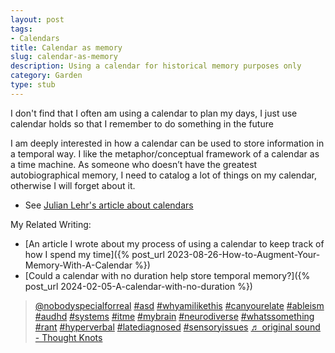 ```yaml
---
layout: post
tags:
- Calendars
title: Calendar as memory
slug: calendar-as-memory
description: Using a calendar for historical memory purposes only
category: Garden
type: stub
---
```


I don't find that I often am using a calendar to plan my days, I just use calendar holds so that I remember to do something in the future

I am deeply interested in how a calendar can be used to store information in a temporal way. I like the metaphor/conceptual framework of a calendar as a time machine. As someone who doesn’t have the greatest autobiographical memory, I need to catalog a lot of things on my calendar, otherwise I will forget about it.
* See [Julian Lehr's article about calendars](https://julian.digital/2023/07/06/multi-layered-calendars/)

My Related Writing:
* [An article I wrote about my process of using a calendar to keep track of how I spend my time]({% post_url 2023-08-26-How-to-Augment-Your-Memory-With-A-Calendar %})
* [Could a calendar with no duration help store temporal memory?]({% post_url 2024-02-05-A-calendar-with-no-duration %})

<blockquote class="tiktok-embed" cite="https://www.tiktok.com/@nobodyspecialforreal/video/7333849554485267758" data-video-id="7333849554485267758" style="max-width: 605px;min-width: 325px;" > <section> <a target="_blank" title="@nobodyspecialforreal" href="https://www.tiktok.com/@nobodyspecialforreal?refer=embed">@nobodyspecialforreal</a> <a title="asd" target="_blank" href="https://www.tiktok.com/tag/asd?refer=embed">#asd</a> <a title="whyamilikethis" target="_blank" href="https://www.tiktok.com/tag/whyamilikethis?refer=embed">#whyamilikethis</a> <a title="canyourelate" target="_blank" href="https://www.tiktok.com/tag/canyourelate?refer=embed">#canyourelate</a> <a title="ableism" target="_blank" href="https://www.tiktok.com/tag/ableism?refer=embed">#ableism</a> <a title="audhd" target="_blank" href="https://www.tiktok.com/tag/audhd?refer=embed">#audhd</a> <a title="systems" target="_blank" href="https://www.tiktok.com/tag/systems?refer=embed">#systems</a> <a title="itme" target="_blank" href="https://www.tiktok.com/tag/itme?refer=embed">#itme</a> <a title="mybrain" target="_blank" href="https://www.tiktok.com/tag/mybrain?refer=embed">#mybrain</a> <a title="neurodiverse" target="_blank" href="https://www.tiktok.com/tag/neurodiverse?refer=embed">#neurodiverse</a> <a title="whatssomething" target="_blank" href="https://www.tiktok.com/tag/whatssomething?refer=embed">#whatssomething</a> <a title="rant" target="_blank" href="https://www.tiktok.com/tag/rant?refer=embed">#rant</a> <a title="hyperverbal" target="_blank" href="https://www.tiktok.com/tag/hyperverbal?refer=embed">#hyperverbal</a> <a title="latediagnosed" target="_blank" href="https://www.tiktok.com/tag/latediagnosed?refer=embed">#latediagnosed</a> <a title="sensoryissues" target="_blank" href="https://www.tiktok.com/tag/sensoryissues?refer=embed">#sensoryissues</a> <a target="_blank" title="♬ original sound - Thought Knots" href="https://www.tiktok.com/music/original-sound-7333849723624852266?refer=embed">♬ original sound - Thought Knots</a> </section> </blockquote> <script async src="https://www.tiktok.com/embed.js"></script>